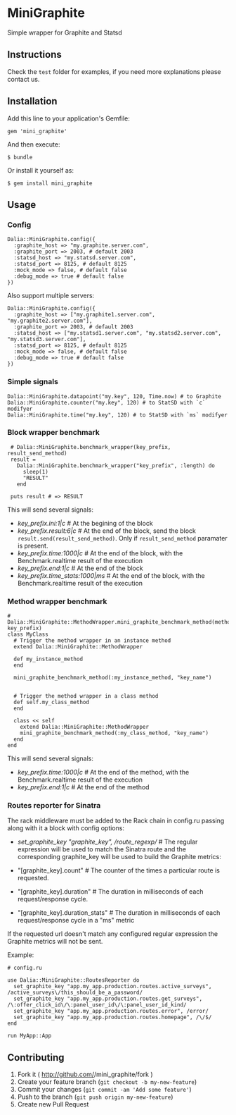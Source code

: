 # MiniGraphite

Simple wrapper for Graphite and Statsd

## Instructions

Check the `test` folder for examples, if you need more explanations please contact us.

## Installation

Add this line to your application's Gemfile:

    gem 'mini_graphite'

And then execute:

    $ bundle

Or install it yourself as:

    $ gem install mini_graphite

## Usage

### Config

    Dalia::MiniGraphite.config({
      :graphite_host => "my.graphite.server.com",
      :graphite_port => 2003, # default 2003
      :statsd_host => "my.statsd.server.com",
      :statsd_port => 8125, # default 8125
      :mock_mode => false, # default false
      :debug_mode => true # default false
    })

Also support multiple servers:

    Dalia::MiniGraphite.config({
      :graphite_host => ["my.graphite1.server.com", "my.graphite2.server.com"],
      :graphite_port => 2003, # default 2003
      :statsd_host => ["my.statsd1.server.com", "my.statsd2.server.com", "my.statsd3.server.com"],
      :statsd_port => 8125, # default 8125
      :mock_mode => false, # default false
      :debug_mode => true # default false
    })

### Simple signals

    Dalia::MiniGraphite.datapoint("my.key", 120, Time.now) # to Graphite
    Dalia::MiniGraphite.counter("my.key", 120) # to StatSD with `c` modifyer
    Dalia::MiniGraphite.time("my.key", 120) # to StatSD with `ms` modifyer

### Block wrapper benchmark

     # Dalia::MiniGraphite.benchmark_wrapper(key_prefix, result_send_method)
     result =
       Dalia::MiniGraphite.benchmark_wrapper("key_prefix", :length) do
         sleep(1)
         "RESULT"
       end

     puts result # => RESULT

This will send several signals:

- *key_prefix.ini:1|c*            # At the begining of the block
- *key_prefix.result:6|c*         # At the end of the block, send the block `result.send(result_send_method)`. Only if `result_send_method` paramater is present.
- *key_prefix.time:1000|c*        # At the end of the block, with the Benchmark.realtime result of the execution
- *key_prefix.end:1|c*            # At the end of the block
- *key_prefix.time_stats:1000|ms* # At the end of the block, with the Benchmark.realtime result of the execution

### Method wrapper benchmark

    # Dalia::MiniGraphite::MethodWrapper.mini_graphite_benchmark_method(method_name, key_prefix)
    class MyClass
      # Trigger the method wrapper in an instance method
      extend Dalia::MiniGraphite::MethodWrapper

      def my_instance_method
      end

      mini_graphite_benchmark_method(:my_instance_method, "key_name")


      # Trigger the method wrapper in a class method
      def self.my_class_method
      end

      class << self
        extend Dalia::MiniGraphite::MethodWrapper
        mini_graphite_benchmark_method(:my_class_method, "key_name")
      end
    end

This will send several signals:

- *key_prefix.time:1000|c*        # At the end of the method, with the Benchmark.realtime result of the execution
- *key_prefix.end:1|c*            # At the end of the method

### Routes reporter for Sinatra

The rack middleware must be added to the Rack chain in config.ru passing along with it a block with  config options:

- *set_graphite_key "graphite_key", /route_regexp/*   #  The regular expression will be used to match the Sinatra route and the corresponding graphite_key will be used to build the Graphite metrics:

- "[graphite\_key].count"           # The counter of the times a particular route is requested.
- "[graphite\_key].duration"        # The duration in milliseconds of each request/response cycle.
- "[graphite\_key].duration\_stats" # The duration in milliseconds of each request/response cycle in a "ms" metric

If the requested url doesn't match any configured regular expression the Graphite metrics will not be sent.

Example:

    # config.ru

    use Dalia::MiniGraphite::RoutesReporter do
      set_graphite_key "app.my_app.production.routes.active_surveys", /active_surveys\/this_should_be_a_password/
      set_graphite_key "app.my_app.production.routes.get_surveys", /\:offer_click_id\/\:panel_user_id\/\:panel_user_id_kind/
      set_graphite_key "app.my_app.production.routes.error", /error/
      set_graphite_key "app.my_app.production.routes.homepage", /\/$/
    end

    run MyApp::App

## Contributing

1. Fork it ( http://github.com/<my-github-username>/mini_graphite/fork )
2. Create your feature branch (`git checkout -b my-new-feature`)
3. Commit your changes (`git commit -am 'Add some feature'`)
4. Push to the branch (`git push origin my-new-feature`)
5. Create new Pull Request
